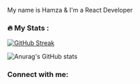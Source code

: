 My name is Hamza & I'm a React Developer 


### :fire: My Stats :

[![GitHub Streak](http://github-readme-streak-stats.herokuapp.com?user=hamza-HL&theme=highcontrast&border_radius=2)](https://git.io/streak-stats)

![Anurag's GitHub stats](https://github-readme-stats.vercel.app/api?username=hamza-HL&show_icons=true&theme=vision-friendly-dark)

### Connect with me:

